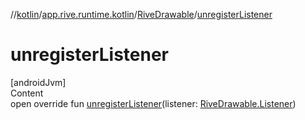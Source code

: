 //[kotlin](../../../index.md)/[app.rive.runtime.kotlin](../index.md)/[RiveDrawable](index.md)/[unregisterListener](unregister-listener.md)



# unregisterListener  
[androidJvm]  
Content  
open override fun [unregisterListener](unregister-listener.md)(listener: [RiveDrawable.Listener](-listener/index.md))  



